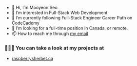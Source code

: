 - 👋 Hi, I’m Mooyeon Seo
- 👀 I’m interested in Full-Stack Web Development
- 🌱 I’m currently following Full-Stack Engineer Career Path on CodeCademy
- 💞️ I’m looking for a full-time position in Canada, or remote.
- 📫 How to reach me through [my email](mailto:mooyeon.seo@raspberrysherbet.ca)

### 👨🏻‍💻 You can take a look at my projects at
- [raspberrysherbet.ca](https://raspberrysherbet.ca/)

<!---
mooyeon-seo/mooyeon-seo is a ✨ special ✨ repository because its `README.md` (this file) appears on your GitHub profile.
You can click the Preview link to take a look at your changes.
--->
